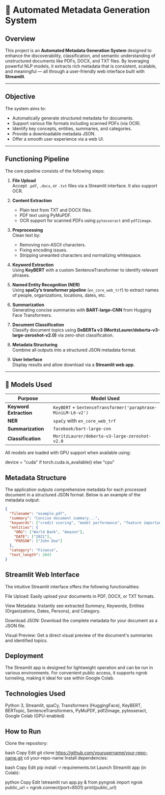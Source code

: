 # 📄 Automated Metadata Generation System
## Overview
This project is an **Automated Metadata Generation System** designed to enhance the discoverability, classification, and semantic understanding of unstructured documents like PDFs, DOCX, and TXT files. By leveraging powerful NLP models, it extracts rich metadata that is consistent, scalable, and meaningful — all through a user-friendly web interface built with **Streamlit**.

---

## Objective

The system aims to:

- Automatically generate structured metadata for documents.
- Support various file formats including scanned PDFs (via OCR).
- Identify key concepts, entities, summaries, and categories.
- Provide a downloadable metadata JSON.
- Offer a smooth user experience via a web UI.

---

## Functioning Pipeline

The core pipeline consists of the following steps:

1. **File Upload**  
   Accept `.pdf`, `.docx`, or `.txt` files via a Streamlit interface. It also support OCR.

2. **Content Extraction**  
   - Plain text from TXT and DOCX files.
   - PDF text using PyMuPDF.
   - OCR support for scanned PDFs using `pytesseract` and `pdf2image`.

3. **Preprocessing**  
   Clean text by:
   - Removing non-ASCII characters.
   - Fixing encoding issues.
   - Stripping unwanted characters and normalizing whitespace.

4. **Keyword Extraction**  
   Using **KeyBERT** with a custom SentenceTransformer to identify relevant phrases.

5. **Named Entity Recognition (NER)**  
   Using **spaCy’s transformer pipeline** (`en_core_web_trf`) to extract names of people, organizations, locations, dates, etc.

6. **Summarization**  
   Generating concise summaries with **BART-large-CNN** from Hugging Face Transformers.

7. **Document Classification**  
   Classify document topics using **DeBERTa v3 (MoritzLaurer/deberta-v3-large-zeroshot-v2.0)** via zero-shot classification.

8. **Metadata Structuring**  
   Combine all outputs into a structured JSON metadata format.

9. **User Interface**  
    Display results and allow download via a **Streamlit web app**.

---

## 🤖 Models Used

| Purpose                  | Model Used                                                   |
|--------------------------|--------------------------------------------------------------|
| **Keyword Extraction**   | `KeyBERT` + `SentenceTransformer('paraphrase-MiniLM-L6-v2')` |
| **NER**                  | `spaCy` with `en_core_web_trf`                               |
| **Summarization**        | `facebook/bart-large-cnn`                                    |
| **Classification**       | `MoritzLaurer/deberta-v3-large-zeroshot-v2.0`               |

All models are loaded with GPU support when available using:

device = "cuda" if torch.cuda.is_available() else "cpu"

## Metadata Structure

The application outputs comprehensive metadata for each processed document in a structured JSON format. Below is an example of the metadata output:

```json
{
  "filename": "example.pdf",
  "summary": "Concise document summary...",
  "keywords": ["credit scoring", "model performance", "feature importance"],
  "entities": {
    "ORG": ["World Bank", "Amazon"],
    "DATE": ["2021"],
    "PERSON": ["John Doe"]
  },
  "category": "Finance",
  "text_length": 2043
}
```
## Streamlit Web Interface
The intuitive Streamlit interface offers the following functionalities:

File Upload: Easily upload your documents in PDF, DOCX, or TXT formats.

View Metadata: Instantly see extracted Summary, Keywords, Entities (Organizations, Dates, Persons), and Category.

Download JSON: Download the complete metadata for your document as a JSON file.

Visual Preview: Get a direct visual preview of the document's summaries and identified topics.

## Deployment
The Streamlit app is designed for lightweight operation and can be run in various environments. For convenient public access, it supports ngrok tunneling, making it ideal for use within Google Colab.

## Technologies Used
Python 3, Streamlit, spaCy, Transformers (HuggingFace), KeyBERT, BERTopic, SentenceTransformers, PyMuPDF, pdf2image, pytesseract, Google Colab (GPU-enabled)

## How to Run
Clone the repository:

bash
Copy
Edit
git clone https://github.com/yourusername/your-repo-name.git
cd your-repo-name
Install dependencies:

bash
Copy
Edit
pip install -r requirements.txt
Launch Streamlit app (in Colab):

python
Copy
Edit
!streamlit run app.py &
from pyngrok import ngrok
public_url = ngrok.connect(port=8501)
print(public_url)
